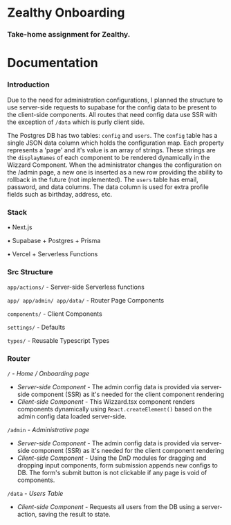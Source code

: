 # Zealthy Onboarding
### Take-home assignment for Zealthy.

# Documentation

### Introduction
Due to the need for administration configurations, I planned the structure to use server-side requests to supabase for the config data to be present to the client-side components. All routes that need config data use SSR with the exception of `/data` which is purly client side.

The Postgres DB has two tables: `config` and `users`. The `config` table has a single JSON data column which holds the configuration map. Each property represents a 'page' and it's value is an array of strings. These strings are the `displayNames` of each component to be rendered dynamically in the Wizzard Component. When the administrator changes the configuration on the /admin page, a new one is inserted as a new row providing the ability to rollback in the future (not implemented). The `users` table has email, password, and data columns. The data column is used for extra profile fields such as birthday, address, etc.

### Stack
 • Next.js

 • Supabase + Postgres + Prisma

 • Vercel + Serverless Functions


### Src Structure
`app/actions/` - Server-side Serverless functions

`app/ app/admin/ app/data/` - Router Page Components

`components/` - Client Components

`settings/` - Defaults

`types/` - Reusable Typescript Types


### Router

`/` - _Home / Onboarding page_
  - *Server-side Component* - The admin config data is provided via server-side component (SSR) as it's needed for the client component rendering
  - *Client-side Component* - This Wizzard.tsx component renders components dynamically using `React.createElement()` based on the admin config data loaded server-side.

`/admin` - _Administrative page_
  - *Server-side Component* - The admin config data is provided via server-side component (SSR) as it's needed for the client component rendering
  - *Client-side Component* - Using the DnD modules for dragging and dropping input components, form submission appends new configs to DB. The form's submit button is not clickable if any page is void of components.

`/data` - _Users Table_
  - *Client-side Component* - Requests all users from the DB using a server-action, saving the result to state.